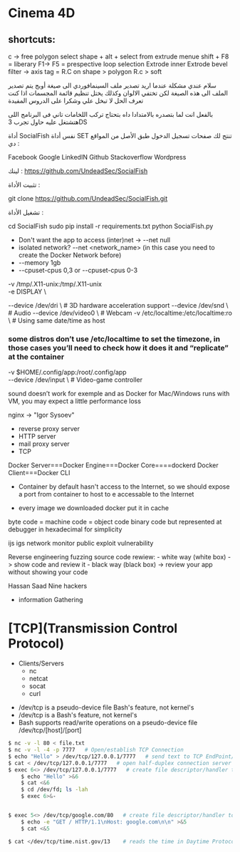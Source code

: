 Cinema 4D
========

shortcuts:
------------
c -> free polygon
select shape + alt + select from extrude menue
shift + F8 = liberary
F1-> F5 = prespective
loop selection
Extrode inner
Extrode
bevel
filter -> axis
tag = R.C on shape > polygon
R.c > soft


سلام عندي مشكلة عندما اريد تصدير ملف السينمافوردي الى صيغة أوبج يتم تصدير الملف الى هذه الصيغة لكن تختفي الالوان وكذلك يختل تنظيم قائمة المجسمات اذا كنت تعرف الحل لا تبخل علي وشكرا على الدروس المفيدة﻿


بالفعل انت لما بتصدره بالامتدادا داه بتحتاج تركب اللخامات تاني فى البرنامج اللى هتشتغل عليه 
حاول تجرب 3DS﻿











أداة SocialFish نفس أداة SET تنتج لك صفحات تسجيل الدخول طبق الأصل من المواقع دي :

Facebook
Google
LinkedIN
Github
Stackoverflow
Wordpress

لينك : https://github.com/UndeadSec/SocialFish

تثبيت الأداة :

git clone https://github.com/UndeadSec/SocialFish.git

تشغيل الأداة :

cd SocialFish
sudo pip install -r requirements.txt
python SocialFish.py








- Don't want the app to access (inter)net   ->   --net null
- isolated network? --net <network_name> (in this case you need to create the Docker Network before)
- --memory 1gb
-  --cpuset-cpus 0,3 or --cpuset-cpus 0-3








-v /tmp/.X11-unix:/tmp/.X11-unix \
-e DISPLAY \

--device /dev/dri \ # 3D hardware acceleration support
--device /dev/snd \ # Audio
--device /dev/video0 \ # Webcam
-v /etc/localtime:/etc/localtime:ro \  # Using same date/time as host
### some distros don’t use /etc/localtime to set the timezone, in those cases you’ll need to check how it does it and “replicate” at the container
-v $HOME/.config/app:/root/.config/app \
--device /dev/input \ # Video-game controller






sound doesn’t work for exemple and as Docker for Mac/Windows runs with VM, you may expect a little performance loss





nginx -> "Igor Sysoev"
- reverse proxy server
- HTTP server
- mail proxy server
- TCP



Docker Server===Docker Engine===Docker Core====dockerd
Docker Client===Docker CLI

- Container by default hasn't access to the Internet, so we should expose a port from container to host to e accessable to the Internet

- every image we downloaded docker put it in cache


byte code = machine code = object code binary code but represented at debugger in hexadecimal for simplicity

ijs igs
network monitor
public exploit
vulnerability

Reverse engineering
fuzzing
source code rewiew:
    - white way (white box) -> show code and review it
    - black way (black box) -> review your app without showing your code



Hassan Saad
Nine hackers


- information Gathering






[TCP](Transmission Control Protocol)
===
* Clients/Servers
    + nc
    + netcat
    + socat
    + curl

- /dev/tcp is a pseudo-device file Bash's feature, not kernel's
- /dev/tcp is a Bash's feature, not kernel's
- Bash supports read/write operations on a pseudo-device file /dev/tcp/[host]/[port]

```bash
$ nc -v -l 80 < file.txt
$ nc -v -l -4 -p 7777   # Open/establish TCP Connection
$ echo "Hello" > /dev/tcp/127.0.0.1/7777   # send text to TCP EndPoint/connection then close connection automaticlly
$ cat < /dev/tcp/127.0.0.1/7777   # open half-duplex connection server only can send message
$ exec 6<> /dev/tcp/127.0.0.1/7777   # create file descriptor/handler to
    $ echo "Hello" >&6
    $ cat <&6
    $ cd /dev/fd; ls -lah
    $ exec 6>&-


$ exec 5<> /dev/tcp/google.com/80   # create file descriptor/handler to
    $ echo -e "GET / HTTP/1.1\nHost: google.com\n\n" >&5
    $ cat <&5

$ cat </dev/tcp/time.nist.gov/13    # reads the time in Daytime Protocol from the NIST Internet Time Service server.
```





















